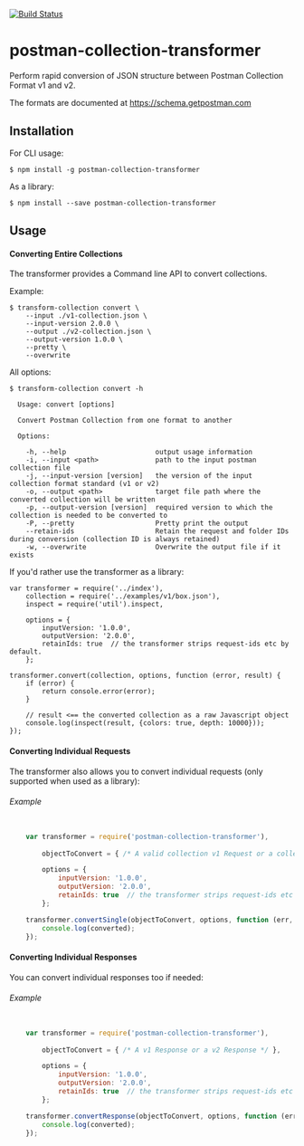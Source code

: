 [![Build Status](https://travis-ci.org/postmanlabs/postman-collection-transformer.svg?branch=develop)](https://travis-ci.org/postmanlabs/postman-collection-transformer)
# postman-collection-transformer
Perform rapid conversion of JSON structure between Postman Collection Format v1 and v2.

The formats are documented at https://schema.getpostman.com

## Installation

For CLI usage:

    $ npm install -g postman-collection-transformer

As a library:

    $ npm install --save postman-collection-transformer

## Usage

#### Converting Entire Collections

The transformer provides a Command line API to convert collections.

Example:

    $ transform-collection convert \
        --input ./v1-collection.json \
        --input-version 2.0.0 \
        --output ./v2-collection.json \
        --output-version 1.0.0 \
        --pretty \
        --overwrite

All options:

    $ transform-collection convert -h

      Usage: convert [options]

      Convert Postman Collection from one format to another

      Options:

        -h, --help                      output usage information
        -i, --input <path>              path to the input postman collection file
        -j, --input-version [version]   the version of the input collection format standard (v1 or v2)
        -o, --output <path>             target file path where the converted collection will be written
        -p, --output-version [version]  required version to which the collection is needed to be converted to
        -P, --pretty                    Pretty print the output
        --retain-ids                    Retain the request and folder IDs during conversion (collection ID is always retained)
        -w, --overwrite                 Overwrite the output file if it exists

If you'd rather use the transformer as a library:

    var transformer = require('../index'),
        collection = require('../examples/v1/box.json'),
        inspect = require('util').inspect,

        options = {
            inputVersion: '1.0.0',
            outputVersion: '2.0.0',
            retainIds: true  // the transformer strips request-ids etc by default.
        };

    transformer.convert(collection, options, function (error, result) {
        if (error) {
            return console.error(error);
        }

        // result <== the converted collection as a raw Javascript object
        console.log(inspect(result, {colors: true, depth: 10000}));
    });
    
#### Converting Individual Requests

The transformer also allows you to convert individual requests (only supported when used as a library):

###### Example
```javascript

    var transformer = require('postman-collection-transformer'),
    
        objectToConvert = { /* A valid collection v1 Request or a collection v2 Item */ },

        options = {
            inputVersion: '1.0.0',
            outputVersion: '2.0.0',
            retainIds: true  // the transformer strips request-ids etc by default.
        };

    transformer.convertSingle(objectToConvert, options, function (err, converted) {
        console.log(converted);
    });
```

#### Converting Individual Responses

You can convert individual responses too if needed:

###### Example
```javascript

    var transformer = require('postman-collection-transformer'),
    
        objectToConvert = { /* A v1 Response or a v2 Response */ },

        options = {
            inputVersion: '1.0.0',
            outputVersion: '2.0.0',
            retainIds: true  // the transformer strips request-ids etc by default.
        };

    transformer.convertResponse(objectToConvert, options, function (err, converted) {
        console.log(converted);
    });
```
